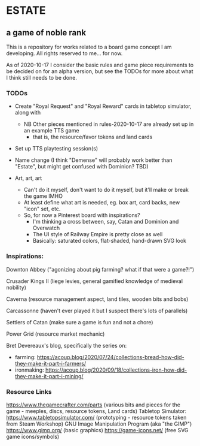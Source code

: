 # ESTATE
## a game of noble rank

This is a repository for works related to a board game concept I am developing.  All rights reserved to me... for now.

As of 2020-10-17 I consider the basic rules and game piece requirements to be decided on for an alpha version, but see the TODOs
for more about what I think still needs to be done.

### TODOs

- Create "Royal Request" and "Royal Reward" cards in tabletop simulator, along with 
    - NB Other pieces mentioned in rules-2020-10-17 are already set up in an example TTS game
        - that is, the resource/favor tokens and land cards

- Set up TTS playtesting session(s)

- Name change (I think "Demense" will probably work better than "Estate", but might get confused with Dominion? TBD)

- Art, art, art
    - Can't do it myself, don't want to do it myself, but it'll make or break the game IMHO
    - At least define what art is needed, eg. box art, card backs, new "icon" set, etc.
    - So, for now a Pinterest board with inspirations?
        - I'm thinking a cross between, say, Catan and Dominion and Overwatch
        - The UI style of Railway Empire is pretty close as well
        - Basically: saturated colors, flat-shaded, hand-drawn SVG look

### Inspirations:
Downton Abbey ("agonizing about pig farming? what if that were a game?!")

Crusader Kings II (liege levies, general gamified knowledge of medieval nobility)

Caverna (resource management aspect, land tiles, wooden bits and bobs)

Carcassonne (haven't ever played it but I suspect there's lots of parallels)

Settlers of Catan (make sure a game is fun and not a chore)

Power Grid (resource market mechanic)

Bret Devereaux's blog, specifically the series on:
 - farming: https://acoup.blog/2020/07/24/collections-bread-how-did-they-make-it-part-i-farmers/
 - ironmaking: https://acoup.blog/2020/09/18/collections-iron-how-did-they-make-it-part-i-mining/

### Resource Links

https://www.thegamecrafter.com/parts (various bits and pieces for the game - meeples, discs, resource tokens, Land cards)
Tabletop Simulator: https://www.tabletopsimulator.com/ (prototyping - resource tokens taken from Steam Workshop)
GNU Image Manipulation Program (aka "the GIMP") https://www.gimp.org/ (basic graphics)
https://game-icons.net/ (free SVG game icons/symbols)

